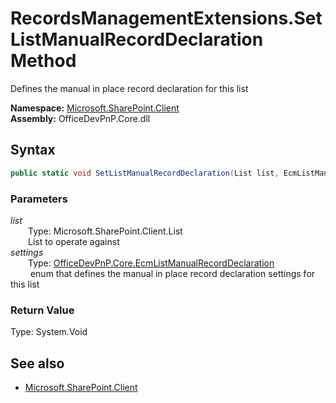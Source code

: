 # RecordsManagementExtensions.SetListManualRecordDeclaration Method  
Defines the manual in place record declaration for this list  

**Namespace:** [Microsoft.SharePoint.Client](Microsoft.SharePoint.Client.md)  
**Assembly:** OfficeDevPnP.Core.dll  
## Syntax
```C#
public static void SetListManualRecordDeclaration(List list, EcmListManualRecordDeclaration settings)
```
### Parameters
*list*  
&emsp;&emsp;Type: Microsoft.SharePoint.Client.List  
&emsp;&emsp;List to operate against  
*settings*  
&emsp;&emsp;Type: [OfficeDevPnP.Core.EcmListManualRecordDeclaration](OfficeDevPnP.Core.EcmListManualRecordDeclaration.md)  
&emsp;&emsp; enum that defines the manual in place record declaration settings for this list  
### Return Value
Type: System.Void  

## See also
- [Microsoft.SharePoint.Client](Microsoft.SharePoint.Client.md)
